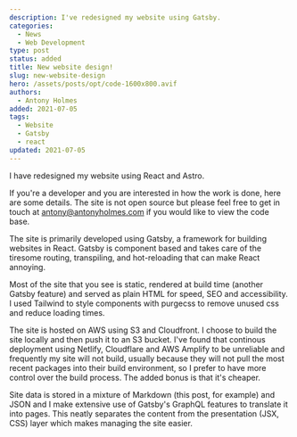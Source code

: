 ```yaml
---
description: I've redesigned my website using Gatsby.
categories:
  - News
  - Web Development
type: post
status: added
title: New website design!
slug: new-website-design
hero: /assets/posts/opt/code-1600x800.avif
authors:
  - Antony Holmes
added: 2021-07-05
tags:
  - Website
  - Gatsby
  - react
updated: 2021-07-05
---
```


I have redesigned my website using React and Astro.

<!-- end -->

If you're a developer and you are interested in how the work is done, here are some details. The site is not open source but please feel free to get in touch at [antony@antonyholmes.com](mailto:antony@antonyholmes.com) if you would like to view the code base.

The site is primarily developed using Gatsby, a framework for building websites in React. Gatsby is component based and takes care of the tiresome routing, transpiling, and hot-reloading that can make React annoying.

Most of the site that you see is static, rendered at build time (another Gatsby feature) and served as plain HTML for speed, SEO and accessibility. I used Tailwind to style components with purgecss to remove unused css and reduce loading times.

The site is hosted on AWS using S3 and Cloudfront. I choose to build the site locally and then push it to an S3 bucket. I've found that continous deployment using Netlify, Cloudflare and AWS Amplify to be unreliable and frequently my site will not build, usually because they will not pull the most recent packages into their build environment, so I prefer to have more control over the build process. The added bonus is that it's cheaper.

Site data is stored in a mixture of Markdown (this post, for example) and JSON and I make extensive use of Gatsby's GraphQL features to translate it into pages. This neatly separates the content from the presentation (JSX, CSS) layer which makes managing the site easier.

